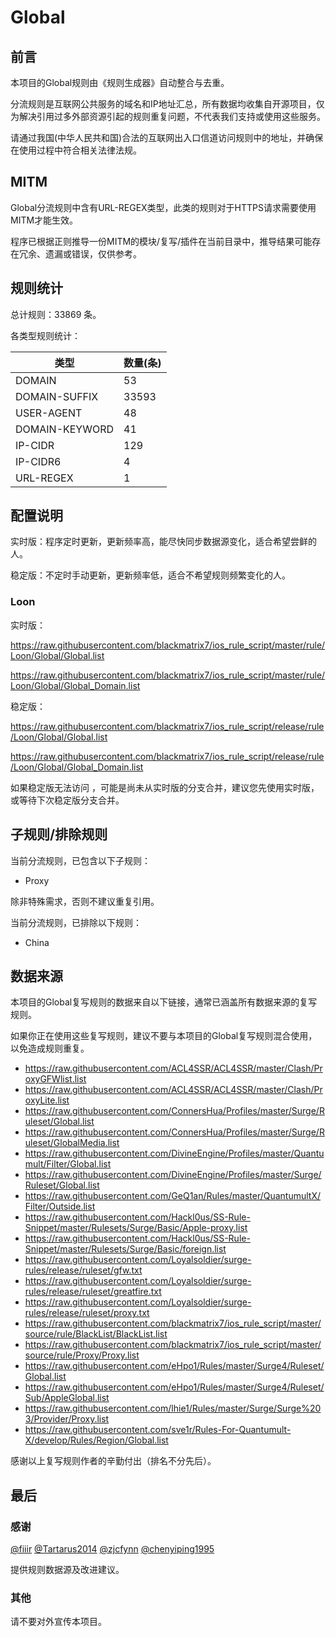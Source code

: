 # Global

## 前言

本项目的Global规则由《规则生成器》自动整合与去重。

分流规则是互联网公共服务的域名和IP地址汇总，所有数据均收集自开源项目，仅为解决引用过多外部资源引起的规则重复问题，不代表我们支持或使用这些服务。

请通过我国(中华人民共和国)合法的互联网出入口信道访问规则中的地址，并确保在使用过程中符合相关法律法规。

## MITM
Global分流规则中含有URL-REGEX类型，此类的规则对于HTTPS请求需要使用MITM才能生效。

程序已根据正则推导一份MITM的模块/复写/插件在当前目录中，推导结果可能存在冗余、遗漏或错误，仅供参考。

## 规则统计

总计规则：33869 条。

各类型规则统计：

| 类型 | 数量(条) |
| ---- | ---- |
| DOMAIN | 53 |
| DOMAIN-SUFFIX | 33593 |
| USER-AGENT | 48 |
| DOMAIN-KEYWORD | 41 |
| IP-CIDR | 129 |
| IP-CIDR6 | 4 |
| URL-REGEX | 1 |
## 配置说明

实时版：程序定时更新，更新频率高，能尽快同步数据源变化，适合希望尝鲜的人。

稳定版：不定时手动更新，更新频率低，适合不希望规则频繁变化的人。

### Loon 
实时版：

https://raw.githubusercontent.com/blackmatrix7/ios_rule_script/master/rule/Loon/Global/Global.list

https://raw.githubusercontent.com/blackmatrix7/ios_rule_script/master/rule/Loon/Global/Global_Domain.list

稳定版：

https://raw.githubusercontent.com/blackmatrix7/ios_rule_script/release/rule/Loon/Global/Global.list

https://raw.githubusercontent.com/blackmatrix7/ios_rule_script/release/rule/Loon/Global/Global_Domain.list



如果稳定版无法访问 ，可能是尚未从实时版的分支合并，建议您先使用实时版，或等待下次稳定版分支合并。

## 子规则/排除规则

当前分流规则，已包含以下子规则：

- Proxy

除非特殊需求，否则不建议重复引用。

当前分流规则，已排除以下规则：

- China

## 数据来源

本项目的Global复写规则的数据来自以下链接，通常已涵盖所有数据来源的复写规则。

如果你正在使用这些复写规则，建议不要与本项目的Global复写规则混合使用，以免造成规则重复。

- https://raw.githubusercontent.com/ACL4SSR/ACL4SSR/master/Clash/ProxyGFWlist.list
- https://raw.githubusercontent.com/ACL4SSR/ACL4SSR/master/Clash/ProxyLite.list
- https://raw.githubusercontent.com/ConnersHua/Profiles/master/Surge/Ruleset/Global.list
- https://raw.githubusercontent.com/ConnersHua/Profiles/master/Surge/Ruleset/GlobalMedia.list
- https://raw.githubusercontent.com/DivineEngine/Profiles/master/Quantumult/Filter/Global.list
- https://raw.githubusercontent.com/DivineEngine/Profiles/master/Surge/Ruleset/Global.list
- https://raw.githubusercontent.com/GeQ1an/Rules/master/QuantumultX/Filter/Outside.list
- https://raw.githubusercontent.com/Hackl0us/SS-Rule-Snippet/master/Rulesets/Surge/Basic/Apple-proxy.list
- https://raw.githubusercontent.com/Hackl0us/SS-Rule-Snippet/master/Rulesets/Surge/Basic/foreign.list
- https://raw.githubusercontent.com/Loyalsoldier/surge-rules/release/ruleset/gfw.txt
- https://raw.githubusercontent.com/Loyalsoldier/surge-rules/release/ruleset/greatfire.txt
- https://raw.githubusercontent.com/Loyalsoldier/surge-rules/release/ruleset/proxy.txt
- https://raw.githubusercontent.com/blackmatrix7/ios_rule_script/master/source/rule/BlackList/BlackList.list
- https://raw.githubusercontent.com/blackmatrix7/ios_rule_script/master/source/rule/Proxy/Proxy.list
- https://raw.githubusercontent.com/eHpo1/Rules/master/Surge4/Ruleset/Global.list
- https://raw.githubusercontent.com/eHpo1/Rules/master/Surge4/Ruleset/Sub/AppleGlobal.list
- https://raw.githubusercontent.com/lhie1/Rules/master/Surge/Surge%203/Provider/Proxy.list
- https://raw.githubusercontent.com/sve1r/Rules-For-Quantumult-X/develop/Rules/Region/Global.list


感谢以上复写规则作者的辛勤付出（排名不分先后）。

## 最后

### 感谢

[@fiiir](https://github.com/fiiir) [@Tartarus2014](https://github.com/Tartarus2014) [@zjcfynn](https://github.com/zjcfynn) [@chenyiping1995](https://github.com/chenyiping1995) 

提供规则数据源及改进建议。

### 其他

请不要对外宣传本项目。
